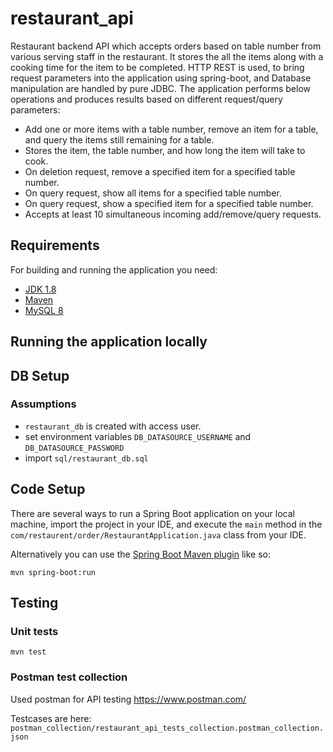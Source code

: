 # restaurant_api

Restaurant backend API which accepts orders based on table number from various serving staff in the restaurant. It
stores the all the items along with a cooking time for the item to be completed. HTTP REST is used, to bring request
parameters into the application using spring-boot, and Database manipulation are handled by pure JDBC. The application performs below operations and produces results based
on different request/query parameters:

* Add one or more items with a table number, remove an item for a table, and query the items still remaining for a
  table.
* Stores the item, the table number, and how long the item will take to cook.
* On deletion request, remove a specified item for a specified table number.
* On query request, show all items for a specified table number.
* On query request, show a specified item for a specified table number.
* Accepts at least 10 simultaneous incoming add/remove/query requests.

## Requirements

For building and running the application you need:

- [JDK 1.8](http://www.oracle.com/technetwork/java/javase/downloads/jdk8-downloads-2133151.html)
- [Maven](https://maven.apache.org)
- [MySQL 8](https://www.mysql.com/)

## Running the application locally

## DB Setup

### Assumptions

- `restaurant_db` is created with access user.
- set environment variables `DB_DATASOURCE_USERNAME` and `DB_DATASOURCE_PASSWORD`
- import `sql/restaurant_db.sql`

## Code Setup

There are several ways to run a Spring Boot application on your local machine, import the project in your IDE, and
execute the `main` method in the `com/restaurent/order/RestaurantApplication.java` class from your IDE.

Alternatively you can use
the [Spring Boot Maven plugin](https://docs.spring.io/spring-boot/docs/current/reference/html/build-tool-plugins-maven-plugin.html)
like so:

```shell
mvn spring-boot:run
```

## Testing

### Unit tests

```shell
mvn test
```

### Postman test collection

Used postman for API testing https://www.postman.com/

Testcases are here: `postman_collection/restaurant_api_tests_collection.postman_collection.json`
